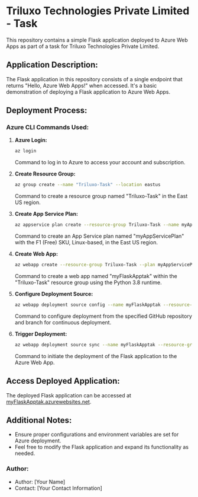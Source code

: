 # Triluxo Technologies Private Limited - Task

This repository contains a simple Flask application deployed to Azure Web Apps as part of a task for Triluxo Technologies Private Limited.

## Application Description:

The Flask application in this repository consists of a single endpoint that returns "Hello, Azure Web Apps!" when accessed. It's a basic demonstration of deploying a Flask application to Azure Web Apps.

## Deployment Process:

### Azure CLI Commands Used:

1. **Azure Login:**

    ```bash
    az login
    ```

    Command to log in to Azure to access your account and subscription.

2. **Create Resource Group:**

    ```bash
    az group create --name "Triluxo-Task" --location eastus
    ```

    Command to create a resource group named "Triluxo-Task" in the East US region.

3. **Create App Service Plan:**

    ```bash
    az appservice plan create --resource-group Triluxo-Task --name myAppServicePlan --sku F1 --is-linux --location eastus
    ```

    Command to create an App Service plan named "myAppServicePlan" with the F1 (Free) SKU, Linux-based, in the East US region.

4. **Create Web App:**

    ```bash
    az webapp create --resource-group Triluxo-Task --plan myAppServicePlan --name myFlaskApptak --runtime "PYTHON|3.8"
    ```

    Command to create a web app named "myFlaskApptak" within the "Triluxo-Task" resource group using the Python 3.8 runtime.

5. **Configure Deployment Source:**

    ```bash
    az webapp deployment source config --name myFlaskApptak --resource-group Triluxo-Task --repo-url https://github.com/ChinmayGajul/Triluxo-Technologies-Private-Limited---Task.git --branch main --manual-integration
    ```

    Command to configure deployment from the specified GitHub repository and branch for continuous deployment.

6. **Trigger Deployment:**

    ```bash
    az webapp deployment source sync --name myFlaskApptak --resource-group Triluxo-Task
    ```

    Command to initiate the deployment of the Flask application to the Azure Web App.

## Access Deployed Application:

The deployed Flask application can be accessed at [myFlaskApptak.azurewebsites.net](https://myFlaskApptak.azurewebsites.net).

## Additional Notes:

- Ensure proper configurations and environment variables are set for Azure deployment.
- Feel free to modify the Flask application and expand its functionality as needed.

### Author:

- Author: [Your Name]
- Contact: [Your Contact Information]

